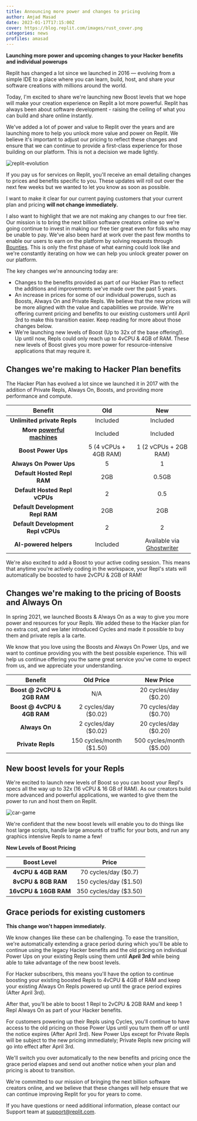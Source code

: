 ```yaml
---
title: Announcing more power and changes to pricing
author: Amjad Masad
date: 2023-01-17T17:15:00Z
cover: https://blog.replit.com/images/rust_cover.png
categories: news
profiles: amasad
---
```


**Launching more power and upcoming changes to your Hacker benefits and individual powerups**   

Replit has changed a lot since we launched in 2016 — evolving from a simple IDE to a place where you can learn, build, host, and share your software creations with millions around the world.

Today, I'm excited to share we're launching new Boost levels that we hope will make your creation experience on Replit a lot more powerful. Replit has always been about software development - raising the ceiling of what you can build and share online instantly.

We've added a lot of power and value to Replit over the years and are launching more to help you unlock more value and power on Replit. We believe it's important to adjust our pricing to reflect these changes and ensure that we can continue to provide a first-class experience for those building on our platform. This is not a decision we made lightly.

![replit-evolution](images/replit-evolution.png)

If you pay us for services on Replit, you'll receive an email detailing changes to prices and benefits specific to you. These updates will roll out over the next few weeks but we wanted to let you know as soon as possible.

I want to make it clear for our current paying customers that your current plan and pricing **will not change immediately.** 

I also want to highlight that we are not making any changes to our free tier. Our mission is to bring the next billion software creators online so we're going continue to invest in making our free tier great even for folks who may be unable to pay. We've also been hard at work over the past few months to enable our users to earn on the platform by solving requests through [Bounties](https://blog.replit.com/bounties). This is only the first phase of what earning could look like and we're constantly iterating on how we can help you unlock greater power on our platform. 

The key changes we're announcing today are:

- Changes to the benefits provided as part of our Hacker Plan to reflect the additions and improvements we've made over the past 5 years. 
- An increase in prices for some of our individual powerups, such as Boosts, Always On and Private Repls. We believe that the new prices will be more aligned with the value and capabilities we provide. We're offering current pricing and benefits to our existing customers until April 3rd to make this transition easier. Keep reading for more about those changes below.
- We're launching new levels of Boost (Up to 32x of the base offering!). Up until now, Repls could only reach up to 4vCPU & 4GB of RAM. These new levels of Boost gives you more power for resource-intensive applications that may require it. 


## Changes we're making to Hacker Plan benefits
The Hacker Plan has evolved a lot since we launched it in 2017 with the addition of Private Repls, Always On, Boosts, and providing more performance and compute. 

| Benefit                     | **Old**               | **New**                                                          |
|:-----------------------------:|:-----------------------:|:------------------------------------------------------------------:|
| **Unlimited private Repls** | Included              | Included                      |
| **More [powerful machines](https://blog.replit.com/welcome-to-the-wonderful-world-of-clusters)**  | Included              | Included                      |
| **Boost Power Ups**         | 5 (4 vCPUs + 4GB RAM) | 1 (2 vCPUs + 2GB RAM)         |
| **Always On Power Ups**     | 5                     | 1                             |
| **Default Hosted Repl RAM**        | 2GB                   | 0.5GB                         |
| **Default Hosted Repl vCPUs**      | 2                     | 0.5
| **Default Development Repl RAM**        | 2GB                   | 2GB                         |
| **Default Development Repl vCPUs**      | 2                     | 2
| **AI-powered helpers**      | Included              | Available via [Ghostwriter](https://replit.com/site/ghostwriter) |

We're also excited to add a Boost to your active coding session. This means that anytime you're actively coding in the workspace, your Repl's stats will automatically be boosted to have 2vCPU & 2GB of RAM!

## Changes we're making to the pricing of Boosts and Always On

In spring 2021, we launched Boosts & Always On as a way to give you more power and resources for your Repls. We added these to the Hacker plan for no extra cost, and we later introduced Cycles and made it possible to buy them and private repls a la carte.

We know that you love using the Boosts and Always On Power Ups, and we want to continue providing you with the best possible experience. This will help us continue offering you the same great service you've come to expect from us, and we appreciate your understanding. 

| Benefit                     | **Old Price**               | **New Price**                                                          |
|:-----------------------------:|:-----------------------:|:------------------------------------------------------------------:|
| **Boost @ 2vCPU & 2GB RAM**         | N/A | 20 cycles/day ($0.20)         |
| **Boost @ 4vCPU & 4GB RAM**         | 2 cycles/day ($0.02) | 70 cycles/day ($0.70)         |
| **Always On**     | 2 cycles/day ($0.02) | 20 cycles/day ($0.20)         |
| **Private Repls**     | 150 cycles/month ($1.50) | 500 cycles/month ($5.00)         |

## New boost levels for your Repls

We're excited to launch new levels of Boost so you can boost your Repl's specs all the way up to 32x (16 vCPU & 16 GB of RAM). As our creators build more advanced and powerful applications, we wanted to give them the power to run and host them on Replit.

![car-game](https://replit.com/public/images/powerup-examples/boost-cloud-game-comparison.gif)

We're confident that the new boost levels will enable you to do things like host large scripts, handle large amounts of traffic for your bots, and run any graphics intensive Repls to name a few!

**New Levels of Boost Pricing**

| Boost Level                     | **Price**               |                                
|:-----------------------------:|:-----------------------:|
| **4vCPU & 4GB RAM**         |70 cycles/day ($0.7)         |
| **8vCPU & 8GB RAM**     | 150 cycles/day ($1.50) | 
| **16vCPU & 16GB RAM** | 350 cycles/day ($3.50)


## Grace periods for existing customers 
**This change won't happen immediately.**  

We know changes like these can be challenging. To ease the transition, we're automatically extending a grace period during which you'll be able to continue using the legacy Hacker benefits and the old pricing on individual Power Ups on your existing Repls using them until **April 3rd** while being able to take advantage of the new boost levels.

For Hacker subscribers, this means you'll have the option to continue boosting your existing boosted Repls to 4vCPU & 4GB of RAM and keep your existing Always On Repls powered up until the grace period expires (After April 3rd).

After that, you'll be able to boost 1 Repl to 2vCPU & 2GB RAM and keep 1 Repl Always On as part of your Hacker benefits.

For customers powering up their Repls using Cycles, you'll continue to have access to the old pricing on those Power Ups until you turn them off or until the notice expires (After April 3rd). New Power Ups except for Private Repls will be subject to the new pricing immediately; Private Repls new pricing will go into effect after April 3rd.

We'll switch you over automatically to the new benefits and pricing once the grace period elapses and send out another notice when your plan and pricing is about to transition.

We're committed to our mission of bringing the next billion software creators online, and we believe that these changes will help ensure that we can continue improving Replit for you for years to come.

If you have questions or need additional information, please contact our Support team at support@replit.com.